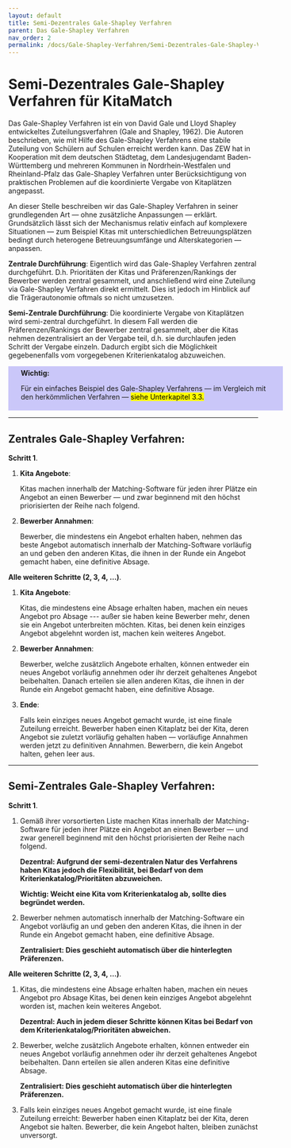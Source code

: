 ```yaml
---
layout: default
title: Semi-Dezentrales Gale-Shapley Verfahren
parent: Das Gale-Shapley Verfahren
nav_order: 2
permalink: /docs/Gale-Shapley-Verfahren/Semi-Dezentrales-Gale-Shapley-Verfahren
---
```



<style type="text/css">
    .box{
        width: 100%;
        background-color: rgb(202, 199, 249);
        border: 5px;
        padding-left: 5%;
        padding-right: 5%;
        padding-top: 1%;
        padding-bottom: 1%;
    }
</style>


# Semi-Dezentrales Gale-Shapley Verfahren für KitaMatch

Das Gale-Shapley Verfahren ist ein von David Gale und Lloyd Shapley entwickeltes Zuteilungsverfahren (Gale and Shapley, 1962). Die Autoren beschrieben, wie mit Hilfe des Gale-Shapley Verfahrens eine stabile Zuteilung von Schülern auf Schulen erreicht werden kann. Das ZEW hat in Kooperation mit dem deutschen Städtetag, dem Landesjugendamt Baden-Württemberg und mehreren Kommunen in Nordrhein-Westfalen und Rheinland-Pfalz das Gale-Shapley Verfahren unter Berücksichtigung von praktischen Problemen auf die koordinierte Vergabe von Kitaplätzen angepasst.

An dieser Stelle beschreiben wir das Gale-Shapley Verfahren in seiner grundlegenden Art — ohne zusätzliche Anpassungen — erklärt. Grundsätzlich lässt sich der Mechanismus  relativ einfach auf komplexere Situationen — zum Beispiel Kitas mit unterschiedlichen Betreuungsplätzen bedingt durch heterogene Betreuungsumfänge und Alterskategorien — anpassen. 

**Zentrale Durchführung**: Eigentlich wird das Gale-Shapley Verfahren zentral durchgeführt. D.h. Prioritäten der Kitas und Präferenzen/Rankings der Bewerber werden zentral gesammelt, und anschließend wird eine Zuteilung via Gale-Shapley Verfahren direkt ermittelt. Dies ist jedoch im Hinblick auf die Trägerautonomie oftmals so nicht umzusetzen. 

**Semi-Zentrale Durchführung**: Die koordinierte Vergabe von Kitaplätzen wird semi-zentral durchgeführt. In diesem Fall werden die Präferenzen/Rankings der Bewerber zentral gesammelt, aber die Kitas nehmen dezentralisiert an der Vergabe teil, d.h. sie durchlaufen jeden Schritt der Vergabe einzeln. Dadurch ergibt sich die Möglichkeit gegebenenfalls vom vorgegebenen Kriterienkatalog abzuweichen.  

<div class="box">
  <b>Wichtig:</b>
  <p>Für ein einfaches Beispiel des Gale-Shapley Verfahrens — im Vergleich mit den herkömmlichen Verfahren — <mark>siehe Unterkapitel 3.3.</mark></p>
</div>

  
---   
  
## Zentrales Gale-Shapley Verfahren:

**Schritt 1**.

  1. **Kita Angebote**: 
     
     Kitas machen innerhalb der Matching-Software für jeden ihrer Plätze ein Angebot an einen Bewerber — und zwar beginnend mit den höchst priorisierten der Reihe nach folgend.
  
  2. **Bewerber Annahmen**: 
     
     Bewerber, die mindestens ein Angebot erhalten haben,  nehmen das beste Angebot automatisch innerhalb der Matching-Software vorläufig an und geben den anderen Kitas, die ihnen in der Runde ein Angebot gemacht haben, eine definitive Absage. 

**Alle weiteren Schritte (2, 3, 4, …)**.

  1. **Kita Angebote**: 
     
     Kitas, die mindestens eine Absage erhalten haben, machen ein neues Angebot pro Absage --- außer sie haben keine Bewerber mehr, denen sie ein Angebot unterbreiten möchten. Kitas, bei denen kein einziges Angebot abgelehnt worden ist, machen kein weiteres Angebot.
  
  2. **Bewerber Annahmen**: 
     
     Bewerber, welche zusätzlich Angebote erhalten, können entweder ein neues Angebot vorläufig annehmen oder ihr derzeit gehaltenes Angebot beibehalten. Danach erteilen sie allen anderen Kitas, die ihnen in der Runde ein Angebot gemacht haben,  eine definitive Absage.
  
  3. **Ende**: 
     
     Falls kein einziges neues Angebot gemacht wurde, ist eine finale Zuteilung erreicht. Bewerber haben einen Kitaplatz bei der Kita, deren Angebot sie zuletzt vorläufig gehalten haben — vorläufige Annahmen werden jetzt zu definitiven Annahmen. Bewerbern, die kein Angebot halten, gehen leer aus.
 
 
---

## Semi-Zentrales Gale-Shapley Verfahren:

**Schritt 1**.

  1. Gemäß ihrer vorsortierten Liste machen Kitas innerhalb der Matching-Software  für jeden ihrer Plätze ein Angebot an einen Bewerber — und zwar generell beginnend mit den höchst priorisierten der Reihe nach folgend. 

     **Dezentral: Aufgrund der semi-dezentralen Natur des Verfahrens haben Kitas jedoch die Flexibilität, bei Bedarf von dem Kriterienkatalog/Prioritäten abzuweichen.**

     **Wichtig: Weicht eine Kita vom Kriterienkatalog ab, sollte dies begründet werden.** 
  
  2. Bewerber nehmen automatisch innerhalb der Matching-Software ein Angebot vorläufig an und geben den anderen Kitas, die ihnen in der Runde ein Angebot gemacht haben, eine definitive Absage. 
    
     **Zentralisiert: Dies geschieht automatisch  über die hinterlegten Präferenzen.**
 
**Alle weiteren Schritte (2, 3, 4, …)**.

  1. Kitas, die mindestens eine Absage erhalten haben,  machen ein neues Angebot pro Absage  Kitas, bei denen kein einziges Angebot abgelehnt worden ist, machen kein weiteres Angebot. 

     **Dezentral: Auch in jedem dieser Schritte können Kitas bei Bedarf von dem Kriterienkatalog/Prioritäten abweichen.**
  
  2. Bewerber, welche zusätzlich Angebote erhalten, können entweder ein neues Angebot vorläufig annehmen oder ihr derzeit gehaltenes Angebot beibehalten. Dann erteilen sie allen anderen Kitas eine definitive Absage. 

     **Zentralisiert: Dies geschieht automatisch über die hinterlegten Präferenzen.**

  3. Falls kein einziges neues Angebot gemacht wurde, ist eine finale Zuteilung erreicht: Bewerber haben einen Kitaplatz bei der Kita, deren Angebot sie halten. Bewerber, die kein Angebot halten, bleiben zunächst unversorgt.


